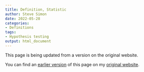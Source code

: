 ```yaml
---
title: Definition, Statistic
author: Steve Simon
date: 2022-05-28
categories:
- Definitions
tags:
- Hypothesis testing
output: html_document
---
```


This page is being updated from a version on the original website.

<!---More--->

You can find an [earlier version][sim1] of this page on my [original website][sim2].

[sim1]: http://www.pmean.com/definitions/statistic.htm
[sim2]: http://www.pmean.com/original_site.html

